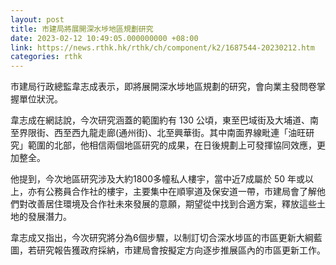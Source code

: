 ```yaml
---
layout: post
title: 市建局將展開深水埗地區規劃研究
date: 2023-02-12 10:49:05.000000000 +08:00
link: https://news.rthk.hk/rthk/ch/component/k2/1687544-20230212.htm
categories: rthk
---
```


市建局行政總監韋志成表示，即將展開深水埗地區規劃的研究，會向業主發問卷掌握單位狀況。

韋志成在網誌說，今次研究涵蓋的範圍約有 130 公頃，東至巴域街及大埔道、南至界限街、西至西九龍走廊(通州街)、北至興華街。其中南面界線毗連「油旺研究」範圍的北部，他相信兩個地區研究的成果，在日後規劃上可發揮協同效應，更加整全。

他提到，今次地區研究涉及大約1800多幢私人樓宇，當中近7成屬於 50 年或以上，亦有公務員合作社的樓宇，主要集中在順寧道及保安道一帶，市建局會了解他們對改善居住環境及合作社未來發展的意願，期望從中找到合適方案，釋放這些土地的發展潛力。

韋志成又指出，今次研究將分為6個步驟，以制訂切合深水埗區的市區更新大綱藍圖，若研究報告獲政府採納，市建局會按擬定方向逐步推展區內的市區更新工作。

